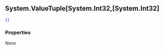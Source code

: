 
<h2 id="tocS_System.ValueTuple[System.Int32,[System.Int32]">System.ValueTuple[System.Int32,[System.Int32]</h2>

<a id="schemasystem.valuetuple[system.int32,[system.int32]"></a>
<a id="schema_System.ValueTuple[System.Int32,[System.Int32]"></a>
<a id="tocSsystem.valuetuple[system.int32,[system.int32]"></a>
<a id="tocssystem.valuetuple[system.int32,[system.int32]"></a>

```json
{}

```

### Properties

*None*


